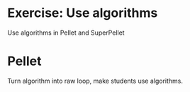 # Exercise: Use algorithms

Use algorithms in Pellet and SuperPellet

# Pellet

Turn algorithm into raw loop, make students use algorithms.